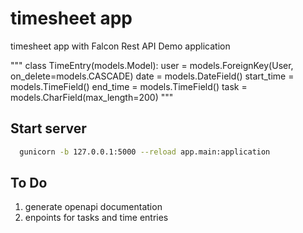 # timesheet app

timesheet app with Falcon Rest API Demo application


"""
class TimeEntry(models.Model):
    user = models.ForeignKey(User, on_delete=models.CASCADE)
    date = models.DateField()
    start_time = models.TimeField()
    end_time = models.TimeField()
    task = models.CharField(max_length=200)
"""

## Start server
```bash
  gunicorn -b 127.0.0.1:5000 --reload app.main:application
  ```

## To Do
1. generate openapi documentation
2. enpoints for tasks and time entries
